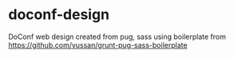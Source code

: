 # doconf-design
DoConf web design created from pug, sass using boilerplate from https://github.com/yussan/grunt-pug-sass-boilerplate
